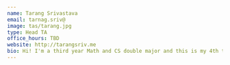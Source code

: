```yaml
---
name: Tarang Srivastava
email: tarnag.sriv@
image: tas/tarang.jpg
type: Head TA
office_hours: TBD
website: http://tarangsriv.me
bio: Hi! I'm a third year Math and CS double major and this is my 4th time as a TA and 2nd time as a Head TA for CS70! In my free time, I enjoy watching sports, come talk to me about F1 or football. 
---
```

